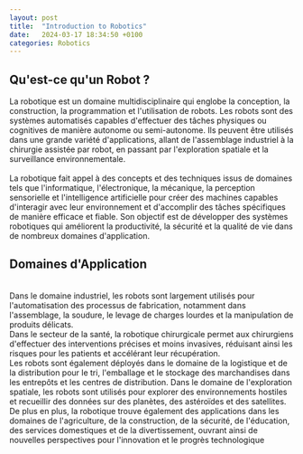 ```yaml
---
layout: post
title:  "Introduction to Robotics"
date:   2024-03-17 18:34:50 +0100
categories: Robotics
---
```

<link rel="stylesheet" href="https://picorba.github.io/Rapport-veille-technologique/assets/css/theme_dark.css">


## Qu'est-ce qu'un Robot ?
<div class=texte>

La robotique est un domaine multidisciplinaire qui englobe la conception, la construction, la programmation et l'utilisation de robots. Les robots sont des systèmes automatisés capables d'effectuer des tâches physiques ou cognitives de manière autonome ou semi-autonome. Ils peuvent être utilisés dans une grande variété d'applications, allant de l'assemblage industriel à la chirurgie assistée par robot, en passant par l'exploration spatiale et la surveillance environnementale.<br><br>
 La robotique fait appel à des concepts et des techniques issus de domaines tels que l'informatique, l'électronique, la mécanique, la perception sensorielle et l'intelligence artificielle pour créer des machines capables d'interagir avec leur environnement et d'accomplir des tâches spécifiques de manière efficace et fiable. Son objectif est de développer des systèmes robotiques qui améliorent la productivité, la sécurité et la qualité de vie dans de nombreux domaines d'application.
</div>

## Domaines d'Application
<div class=texte>

<br>Dans le domaine industriel, les robots sont largement utilisés pour l'automatisation des processus de fabrication, notamment dans l'assemblage, la soudure, le levage de charges lourdes et la manipulation de produits délicats.
<br> Dans le secteur de la santé, la robotique chirurgicale permet aux chirurgiens d'effectuer des interventions précises et moins invasives, réduisant ainsi les risques pour les patients et accélérant leur récupération.
<br>  Les robots sont également déployés dans le domaine de la logistique et de la distribution pour le tri, l'emballage et le stockage des marchandises dans les entrepôts et les centres de distribution. Dans le domaine de l'exploration spatiale, les robots sont utilisés pour explorer des environnements hostiles et recueillir des données sur des planètes, des astéroïdes et des satellites.
<br>  De plus en plus, la robotique trouve également des applications dans les domaines de l'agriculture, de la construction, de la sécurité, de l'éducation, des services domestiques et de la divertissement, ouvrant ainsi de nouvelles perspectives pour l'innovation et le progrès technologique
</div>